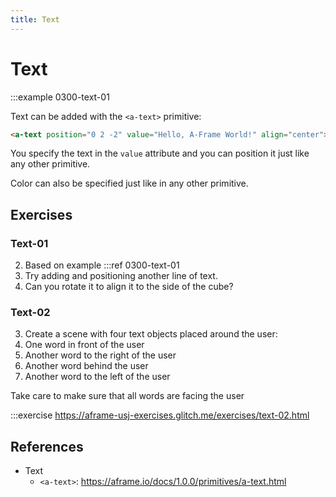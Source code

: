 ```yaml
---
title: Text
---
```



# Text

:::example 0300-text-01


Text can be added with the `<a-text>` primitive:

```html
<a-text position="0 2 -2" value="Hello, A-Frame World!" align="center"></a-text>
```

You specify the text in the `value` attribute and you can position it just like any other primitive.

Color can also be specified just like in any other primitive.



  
## Exercises


### Text-01
2. Based on example :::ref 0300-text-01
  1. Try adding and positioning another line of text.
  2. Can you rotate it to align it to the side of the cube?
  
### Text-02
3. Create a scene with four text objects placed around the user:
  1. One word in front of the user
  2. Another word to the right of the user
  3. Another word behind the user
  4. Another word to the left of the user
  
Take care to make sure that all words are facing the user


:::exercise https://aframe-usj-exercises.glitch.me/exercises/text-02.html

  

## References

* Text
  * `<a-text>`: https://aframe.io/docs/1.0.0/primitives/a-text.html
